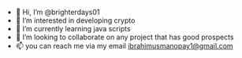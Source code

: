 - 👋 Hi, I’m @brighterdays01
- 👀 I’m interested in developing crypto 
- 🌱 I’m currently learning java scripts 
- 💞️ I’m looking to collaborate on any project that has good prospects 
- 📫 you can reach me via my email ibrahimusmanopay1@gmail.com

<!---
brighterdays01/brighterdays01 is a ✨ special ✨ repository because its `README.md` (this file) appears on your GitHub profile.
You can click the Preview link to take a look at your changes.
--->
